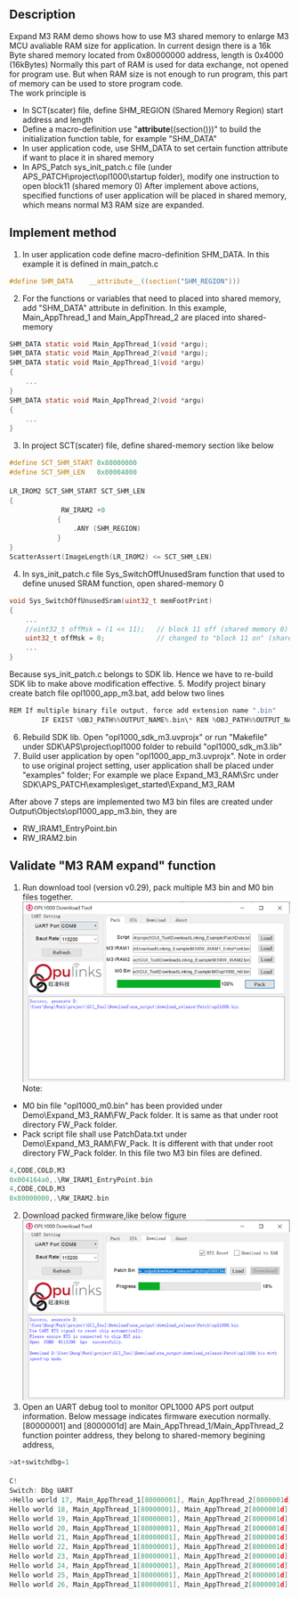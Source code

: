 ## Description 
Expand M3 RAM demo shows how to use M3 shared memory to enlarge M3 MCU avaliable RAM size for application.
In current design there is a 16k Byte shared memory located from 0x80000000 address, length is 0x4000 (16kBytes)
Normally this part of RAM is used for data exchange, not opened for program use. But when RAM size is not enough to run program, this part of memory can be used to store program code.    
The work principle is 
 - In SCT(scater) file, define SHM_REGION (Shared Memory Region) start address and length 
 - Define a macro-definition use "__attribute__((section()))" to build the initialization function table, for example "SHM_DATA"  
 - In user application code, use SHM_DATA to set certain function attribute if want to place it in shared memory
 - In APS_Patch sys_init_patch.c file (under APS_PATCH\project\opl1000\startup folder), modify one instruction to open block11 (shared memory 0) 
After implement above actions, specified functions of user application will be placed in shared memory, which means normal M3 RAM size are expanded.
   
## Implement method 
1. In user application code define macro-definition SHM_DATA. In this example it is defined in main_patch.c
``` c code 
#define SHM_DATA    __attribute__((section("SHM_REGION")))
```
2. For the functions or variables that need to placed into shared memory, add "SHM_DATA" attribute in definition. 
   In this example, Main_AppThread_1 and Main_AppThread_2 are placed into shared-memory 
``` c code
SHM_DATA static void Main_AppThread_1(void *argu);
SHM_DATA static void Main_AppThread_2(void *argu);
SHM_DATA static void Main_AppThread_1(void *argu)
{
    ...
}
SHM_DATA static void Main_AppThread_2(void *argu)
{
    ...
} 
```
3. In project SCT(scater) file, define shared-memory section like below
``` c code
#define SCT_SHM_START 0x80000000
#define SCT_SHM_LEN   0x00004000

LR_IROM2 SCT_SHM_START SCT_SHM_LEN
{
             RW_IRAM2 +0 
            {
                .ANY (SHM_REGION)
            }
}
ScatterAssert(ImageLength(LR_IROM2) <= SCT_SHM_LEN)
```
4. In sys_init_patch.c file Sys_SwitchOffUnusedSram function that used to define unused SRAM function, open shared-memory 0  
``` c code
void Sys_SwitchOffUnusedSram(uint32_t memFootPrint)
{
	...
    //uint32_t offMsk = (1 << 11);   // block 11 off (shared memory 0)
	uint32_t offMsk = 0;             // changed to "block 11 on" (shared memory 0)
	...
}
```
Because sys_init_patch.c belongs to SDK lib. Hence we have to re-build SDK lib to make above modification effective. 
5. Modify project binary create batch file opl1000_app_m3.bat, add below two lines
``` c code
REM If multiple binary file output, force add extension name ".bin"
        IF EXIST %OBJ_PATH%%OUTPUT_NAME%.bin\* REN %OBJ_PATH%%OUTPUT_NAME%.bin\* *.bin

```
6. Rebuild SDK lib. Open "opl1000_sdk_m3.uvprojx" or run "Makefile" under SDK\APS\project\opl1000 folder to rebuild "opl1000_sdk_m3.lib"
7. Build user application by open "opl1000_app_m3.uvprojx". Note in order to use original project setting, user application shall be placed under "examples" folder; For example we place Expand_M3_RAM\Src under SDK\APS_PATCH\examples\get_started\Expand_M3_RAM

After above 7 steps are implemented two M3 bin files are created under Output\Objects\opl1000_app_m3.bin, they are 
- RW_IRAM1_EntryPoint.bin
- RW_IRAM2.bin
  
## Validate "M3 RAM expand" function  
1. Run download tool (version v0.29), pack multiple M3 bin and M0 bin files together. 
![avatar](pack_multiple_m3_bin.png)
Note: 
 - M0 bin file "opl1000_m0.bin" has been provided under Demo\Expand_M3_RAM\FW_Pack folder. It is same as that under root directory FW_Pack folder.
 - Pack script file shall use PatchData.txt under Demo\Expand_M3_RAM\FW_Pack. It is different with that under root directory FW_Pack folder.
    In this file two M3 bin files are defined. 
``` c code  
4,CODE,COLD,M3
0x004164a0,.\RW_IRAM1_EntryPoint.bin
4,CODE,COLD,M3
0x80000000,.\RW_IRAM2.bin
```
2. Download packed firmware,like below figure 
![avatar](download_fw.png)
3. Open an UART debug tool to monitor OPL1000 APS port output information. Below message indicates firmware execution normally.
    [80000001] and [8000001d] are Main_AppThread_1/Main_AppThread_2 function pointer address, they belong to shared-memory begining address,     
``` c code 
>at+switchdbg=1

C!
Switch: Dbg UART
>Hello world 17, Main_AppThread_1[80000001], Main_AppThread_2[8000001d]
Hello world 18, Main_AppThread_1[80000001], Main_AppThread_2[8000001d]
Hello world 19, Main_AppThread_1[80000001], Main_AppThread_2[8000001d]
Hello world 20, Main_AppThread_1[80000001], Main_AppThread_2[8000001d]
Hello world 21, Main_AppThread_1[80000001], Main_AppThread_2[8000001d]
Hello world 22, Main_AppThread_1[80000001], Main_AppThread_2[8000001d]
Hello world 23, Main_AppThread_1[80000001], Main_AppThread_2[8000001d]
Hello world 24, Main_AppThread_1[80000001], Main_AppThread_2[8000001d]
Hello world 25, Main_AppThread_1[80000001], Main_AppThread_2[8000001d]
Hello world 26, Main_AppThread_1[80000001], Main_AppThread_2[8000001d]
```

